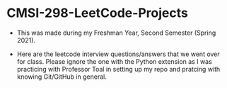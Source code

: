# CMSI-298-LeetCode-Projects

- This was made during my Freshman Year, Second Semester (Spring 2021).

* Here are the leetcode interview questions/answers that we went over for class. Please ignore the one with the Python extension as I was practicing with Professor Toal in setting up my repo and pratcing with knowing Git/GitHub in general.
